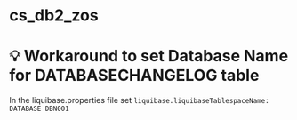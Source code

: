 # cs_db2_zos

# 💡 Workaround to set Database Name for DATABASECHANGELOG table
In the liquibase.properties file set
`liquibase.liquibaseTablespaceName: DATABASE DBN001`
